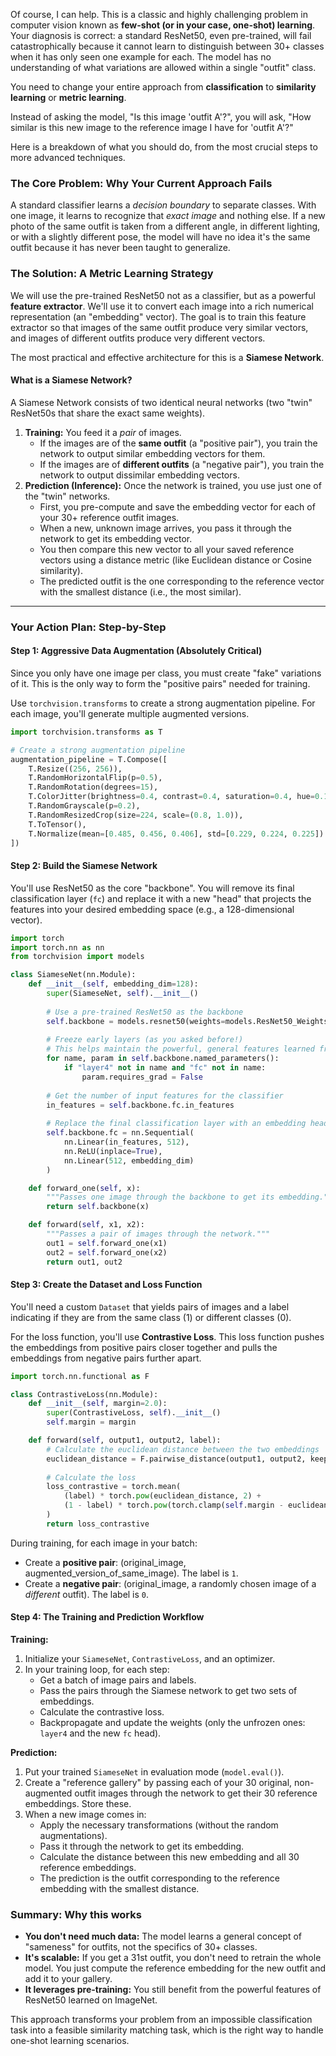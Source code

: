 Of course, I can help. This is a classic and highly challenging problem in computer vision known as **few-shot (or in your case, one-shot) learning**. Your diagnosis is correct: a standard ResNet50, even pre-trained, will fail catastrophically because it cannot learn to distinguish between 30+ classes when it has only seen one example for each. The model has no understanding of what variations are allowed within a single "outfit" class.

You need to change your entire approach from **classification** to **similarity learning** or **metric learning**.

Instead of asking the model, "Is this image 'outfit A'?", you will ask, "How similar is this new image to the reference image I have for 'outfit A'?"

Here is a breakdown of what you should do, from the most crucial steps to more advanced techniques.

### The Core Problem: Why Your Current Approach Fails

A standard classifier learns a *decision boundary* to separate classes. With one image, it learns to recognize that *exact image* and nothing else. If a new photo of the same outfit is taken from a different angle, in different lighting, or with a slightly different pose, the model will have no idea it's the same outfit because it has never been taught to generalize.

### The Solution: A Metric Learning Strategy

We will use the pre-trained ResNet50 not as a classifier, but as a powerful **feature extractor**. We'll use it to convert each image into a rich numerical representation (an "embedding" vector). The goal is to train this feature extractor so that images of the same outfit produce very similar vectors, and images of different outfits produce very different vectors.

The most practical and effective architecture for this is a **Siamese Network**.

#### What is a Siamese Network?

A Siamese Network consists of two identical neural networks (two "twin" ResNet50s that share the exact same weights).

1.  **Training:** You feed it a *pair* of images.
      * If the images are of the **same outfit** (a "positive pair"), you train the network to output similar embedding vectors for them.
      * If the images are of **different outfits** (a "negative pair"), you train the network to output dissimilar embedding vectors.
2.  **Prediction (Inference):** Once the network is trained, you use just one of the "twin" networks.
      * First, you pre-compute and save the embedding vector for each of your 30+ reference outfit images.
      * When a new, unknown image arrives, you pass it through the network to get its embedding vector.
      * You then compare this new vector to all your saved reference vectors using a distance metric (like Euclidean distance or Cosine similarity).
      * The predicted outfit is the one corresponding to the reference vector with the smallest distance (i.e., the most similar).

-----

### Your Action Plan: Step-by-Step

#### Step 1: Aggressive Data Augmentation (Absolutely Critical)

Since you only have one image per class, you must create "fake" variations of it. This is the only way to form the "positive pairs" needed for training.

Use `torchvision.transforms` to create a strong augmentation pipeline. For each image, you'll generate multiple augmented versions.

```python
import torchvision.transforms as T

# Create a strong augmentation pipeline
augmentation_pipeline = T.Compose([
    T.Resize((256, 256)),
    T.RandomHorizontalFlip(p=0.5),
    T.RandomRotation(degrees=15),
    T.ColorJitter(brightness=0.4, contrast=0.4, saturation=0.4, hue=0.1),
    T.RandomGrayscale(p=0.2),
    T.RandomResizedCrop(size=224, scale=(0.8, 1.0)),
    T.ToTensor(),
    T.Normalize(mean=[0.485, 0.456, 0.406], std=[0.229, 0.224, 0.225])
])
```

#### Step 2: Build the Siamese Network

You'll use ResNet50 as the core "backbone". You will remove its final classification layer (`fc`) and replace it with a new "head" that projects the features into your desired embedding space (e.g., a 128-dimensional vector).

```python
import torch
import torch.nn as nn
from torchvision import models

class SiameseNet(nn.Module):
    def __init__(self, embedding_dim=128):
        super(SiameseNet, self).__init__()
        
        # Use a pre-trained ResNet50 as the backbone
        self.backbone = models.resnet50(weights=models.ResNet50_Weights.DEFAULT)
        
        # Freeze early layers (as you asked before!)
        # This helps maintain the powerful, general features learned from ImageNet
        for name, param in self.backbone.named_parameters():
            if "layer4" not in name and "fc" not in name:
                param.requires_grad = False
        
        # Get the number of input features for the classifier
        in_features = self.backbone.fc.in_features
        
        # Replace the final classification layer with an embedding head
        self.backbone.fc = nn.Sequential(
            nn.Linear(in_features, 512),
            nn.ReLU(inplace=True),
            nn.Linear(512, embedding_dim)
        )

    def forward_one(self, x):
        """Passes one image through the backbone to get its embedding."""
        return self.backbone(x)

    def forward(self, x1, x2):
        """Passes a pair of images through the network."""
        out1 = self.forward_one(x1)
        out2 = self.forward_one(x2)
        return out1, out2
```

#### Step 3: Create the Dataset and Loss Function

You'll need a custom `Dataset` that yields pairs of images and a label indicating if they are from the same class (1) or different classes (0).

For the loss function, you'll use **Contrastive Loss**. This loss function pushes the embeddings from positive pairs closer together and pulls the embeddings from negative pairs further apart.

```python
import torch.nn.functional as F

class ContrastiveLoss(nn.Module):
    def __init__(self, margin=2.0):
        super(ContrastiveLoss, self).__init__()
        self.margin = margin

    def forward(self, output1, output2, label):
        # Calculate the euclidean distance between the two embeddings
        euclidean_distance = F.pairwise_distance(output1, output2, keepdim=True)
        
        # Calculate the loss
        loss_contrastive = torch.mean(
            (label) * torch.pow(euclidean_distance, 2) +
            (1 - label) * torch.pow(torch.clamp(self.margin - euclidean_distance, min=0.0), 2)
        )
        return loss_contrastive

```

During training, for each image in your batch:

  * Create a **positive pair**: (original\_image, augmented\_version\_of\_same\_image). The label is `1`.
  * Create a **negative pair**: (original\_image, a randomly chosen image of a *different* outfit). The label is `0`.

#### Step 4: The Training and Prediction Workflow

**Training:**

1.  Initialize your `SiameseNet`, `ContrastiveLoss`, and an optimizer.
2.  In your training loop, for each step:
      * Get a batch of image pairs and labels.
      * Pass the pairs through the Siamese network to get two sets of embeddings.
      * Calculate the contrastive loss.
      * Backpropagate and update the weights (only the unfrozen ones: `layer4` and the new `fc` head).

**Prediction:**

1.  Put your trained `SiameseNet` in evaluation mode (`model.eval()`).
2.  Create a "reference gallery" by passing each of your 30 original, non-augmented outfit images through the network to get their 30 reference embeddings. Store these.
3.  When a new image comes in:
      * Apply the necessary transformations (without the random augmentations).
      * Pass it through the network to get its embedding.
      * Calculate the distance between this new embedding and all 30 reference embeddings.
      * The prediction is the outfit corresponding to the reference embedding with the smallest distance.

### Summary: Why this works

  * **You don't need much data:** The model learns a general concept of "sameness" for outfits, not the specifics of 30+ classes.
  * **It's scalable:** If you get a 31st outfit, you don't need to retrain the whole model. You just compute the reference embedding for the new outfit and add it to your gallery.
  * **It leverages pre-training:** You still benefit from the powerful features of ResNet50 learned on ImageNet.

This approach transforms your problem from an impossible classification task into a feasible similarity matching task, which is the right way to handle one-shot learning scenarios.